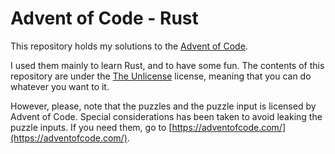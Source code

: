 # Advent of Code - Rust

This repository holds my solutions to the [Advent of Code](https://adventofcode.com/).

I used them mainly to learn Rust, and to have some fun. The contents of this
repository are under the [The Unlicense](https://unlicense.org/) license, meaning
that you can do whatever you want to it.

However, please, note that the puzzles and the puzzle input is licensed by Advent of
Code. Special considerations has been taken to avoid leaking the puzzle inputs. If
you need them, go to [https://adventofcode.com/](https://adventofcode.com/).